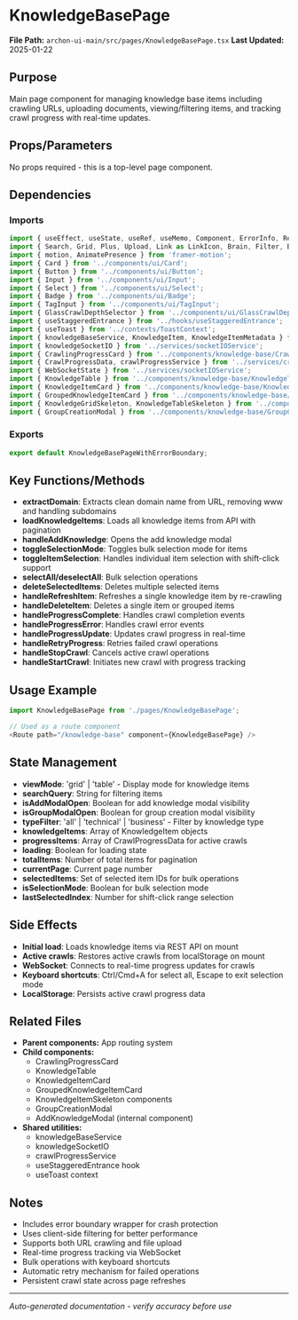 # KnowledgeBasePage

**File Path:** `archon-ui-main/src/pages/KnowledgeBasePage.tsx`
**Last Updated:** 2025-01-22

## Purpose
Main page component for managing knowledge base items including crawling URLs, uploading documents, viewing/filtering items, and tracking crawl progress with real-time updates.

## Props/Parameters
No props required - this is a top-level page component.

## Dependencies

### Imports
```javascript
import { useEffect, useState, useRef, useMemo, Component, ErrorInfo, ReactNode } from 'react';
import { Search, Grid, Plus, Upload, Link as LinkIcon, Brain, Filter, BoxIcon, List, BookOpen, CheckSquare, AlertTriangle, RefreshCw } from 'lucide-react';
import { motion, AnimatePresence } from 'framer-motion';
import { Card } from '../components/ui/Card';
import { Button } from '../components/ui/Button';
import { Input } from '../components/ui/Input';
import { Select } from '../components/ui/Select';
import { Badge } from '../components/ui/Badge';
import { TagInput } from '../components/ui/TagInput';
import { GlassCrawlDepthSelector } from '../components/ui/GlassCrawlDepthSelector';
import { useStaggeredEntrance } from '../hooks/useStaggeredEntrance';
import { useToast } from '../contexts/ToastContext';
import { knowledgeBaseService, KnowledgeItem, KnowledgeItemMetadata } from '../services/knowledgeBaseService';
import { knowledgeSocketIO } from '../services/socketIOService';
import { CrawlingProgressCard } from '../components/knowledge-base/CrawlingProgressCard';
import { CrawlProgressData, crawlProgressService } from '../services/crawlProgressService';
import { WebSocketState } from '../services/socketIOService';
import { KnowledgeTable } from '../components/knowledge-base/KnowledgeTable';
import { KnowledgeItemCard } from '../components/knowledge-base/KnowledgeItemCard';
import { GroupedKnowledgeItemCard } from '../components/knowledge-base/GroupedKnowledgeItemCard';
import { KnowledgeGridSkeleton, KnowledgeTableSkeleton } from '../components/knowledge-base/KnowledgeItemSkeleton';
import { GroupCreationModal } from '../components/knowledge-base/GroupCreationModal';
```

### Exports
```javascript
export default KnowledgeBasePageWithErrorBoundary;
```

## Key Functions/Methods
- **extractDomain**: Extracts clean domain name from URL, removing www and handling subdomains
- **loadKnowledgeItems**: Loads all knowledge items from API with pagination
- **handleAddKnowledge**: Opens the add knowledge modal
- **toggleSelectionMode**: Toggles bulk selection mode for items
- **toggleItemSelection**: Handles individual item selection with shift-click support
- **selectAll/deselectAll**: Bulk selection operations
- **deleteSelectedItems**: Deletes multiple selected items
- **handleRefreshItem**: Refreshes a single knowledge item by re-crawling
- **handleDeleteItem**: Deletes a single item or grouped items
- **handleProgressComplete**: Handles crawl completion events
- **handleProgressError**: Handles crawl error events
- **handleProgressUpdate**: Updates crawl progress in real-time
- **handleRetryProgress**: Retries failed crawl operations
- **handleStopCrawl**: Cancels active crawl operations
- **handleStartCrawl**: Initiates new crawl with progress tracking

## Usage Example
```javascript
import KnowledgeBasePage from './pages/KnowledgeBasePage';

// Used as a route component
<Route path="/knowledge-base" component={KnowledgeBasePage} />
```

## State Management
- **viewMode**: 'grid' | 'table' - Display mode for knowledge items
- **searchQuery**: String for filtering items
- **isAddModalOpen**: Boolean for add knowledge modal visibility
- **isGroupModalOpen**: Boolean for group creation modal visibility
- **typeFilter**: 'all' | 'technical' | 'business' - Filter by knowledge type
- **knowledgeItems**: Array of KnowledgeItem objects
- **progressItems**: Array of CrawlProgressData for active crawls
- **loading**: Boolean for loading state
- **totalItems**: Number of total items for pagination
- **currentPage**: Current page number
- **selectedItems**: Set of selected item IDs for bulk operations
- **isSelectionMode**: Boolean for bulk selection mode
- **lastSelectedIndex**: Number for shift-click range selection

## Side Effects
- **Initial load**: Loads knowledge items via REST API on mount
- **Active crawls**: Restores active crawls from localStorage on mount
- **WebSocket**: Connects to real-time progress updates for crawls
- **Keyboard shortcuts**: Ctrl/Cmd+A for select all, Escape to exit selection mode
- **LocalStorage**: Persists active crawl progress data

## Related Files
- **Parent components:** App routing system
- **Child components:** 
  - CrawlingProgressCard
  - KnowledgeTable
  - KnowledgeItemCard
  - GroupedKnowledgeItemCard
  - KnowledgeItemSkeleton components
  - GroupCreationModal
  - AddKnowledgeModal (internal component)
- **Shared utilities:** 
  - knowledgeBaseService
  - knowledgeSocketIO
  - crawlProgressService
  - useStaggeredEntrance hook
  - useToast context

## Notes
- Includes error boundary wrapper for crash protection
- Uses client-side filtering for better performance
- Supports both URL crawling and file upload
- Real-time progress tracking via WebSocket
- Bulk operations with keyboard shortcuts
- Automatic retry mechanism for failed operations
- Persistent crawl state across page refreshes

---
*Auto-generated documentation - verify accuracy before use*
